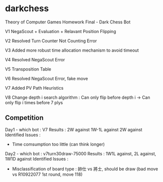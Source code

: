 # darkchess
Theory of Computer Games Homework Final - Dark Chess Bot

V1 NegaScout + Evaluation + Relavant Position Flipping

V2 Resolved Turn Counter Not Counting Error

V3 Added more robust time allocation mechanism to avoid timeout

V4 Resolved NegaScout Error

V5 Transposition Table

V6 Resolved NegaScout Error, fake move

V7 Added PV Path Heuristics

V8 Change depth i search algorithm : Can only flip before depth i -> Can only flip i times before 7 plys

## Competition
Day1 - which bot : V7 
Results : 2W against 1W-1L against 2W against
Identified Issues : 
- Time comsumption too little (can think longer)

Day2 - which bot : v7turn30draw-75000
Results : 1W1L against, 2L against, 1W1D against
Identified Issues : 
- Misclassification of board type : 帥仕 vs 將士, should be draw (bad move vs R10922077 1st round, move 118)